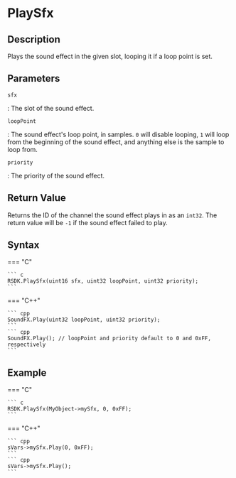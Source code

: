 # PlaySfx

## Description
Plays the sound effect in the given slot, looping it if a loop point is set.

## Parameters
`sfx`

:   The slot of the sound effect.

`loopPoint`

:   The sound effect's loop point, in samples. `0` will disable looping, `1` will loop from the beginning of the sound effect, and anything else is the sample to loop from.

`priority`

:   The priority of the sound effect.

## Return Value
Returns the ID of the channel the sound effect plays in as an `int32`. The return value will be `-1` if the sound effect failed to play.

## Syntax
=== "C"

	``` c
	RSDK.PlaySfx(uint16 sfx, uint32 loopPoint, uint32 priority);
	```

=== "C++"

	``` cpp
	SoundFX.Play(uint32 loopPoint, uint32 priority);
	```
	``` cpp
	SoundFX.Play(); // loopPoint and priority default to 0 and 0xFF, respectively
	```

## Example
=== "C"

	``` c
	RSDK.PlaySfx(MyObject->mySfx, 0, 0xFF);
	```

=== "C++"

	``` cpp
	sVars->mySfx.Play(0, 0xFF);
	```
	``` cpp
	sVars->mySfx.Play();
	```
